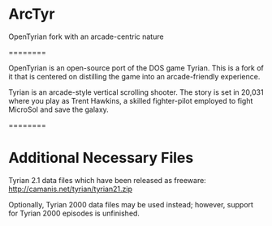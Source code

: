 # ArcTyr
OpenTyrian fork with an arcade-centric nature

========

OpenTyrian is an open-source port of the DOS game Tyrian. This is a fork of
it that is centered on distilling the game into an arcade-friendly experience.

Tyrian is an arcade-style vertical scrolling shooter.  The story is set
in 20,031 where you play as Trent Hawkins, a skilled fighter-pilot employed
to fight MicroSol and save the galaxy.

========

# Additional Necessary Files

Tyrian 2.1 data files which have been released as freeware:
  http://camanis.net/tyrian/tyrian21.zip

Optionally, Tyrian 2000 data files may be used instead; however, support for
Tyrian 2000 episodes is unfinished.
